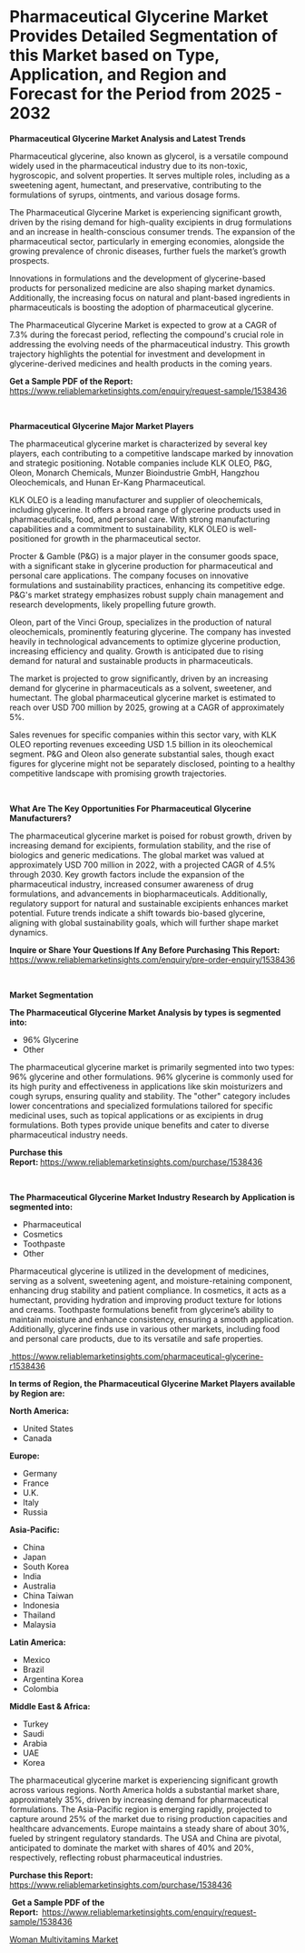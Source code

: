 <p><h1>Pharmaceutical Glycerine Market Provides Detailed Segmentation of this Market based on Type, Application, and Region and Forecast for the Period from 2025 - 2032</h1></p><p><strong>Pharmaceutical Glycerine Market Analysis and Latest Trends</strong></p>
<p><p>Pharmaceutical glycerine, also known as glycerol, is a versatile compound widely used in the pharmaceutical industry due to its non-toxic, hygroscopic, and solvent properties. It serves multiple roles, including as a sweetening agent, humectant, and preservative, contributing to the formulations of syrups, ointments, and various dosage forms.</p><p>The Pharmaceutical Glycerine Market is experiencing significant growth, driven by the rising demand for high-quality excipients in drug formulations and an increase in health-conscious consumer trends. The expansion of the pharmaceutical sector, particularly in emerging economies, alongside the growing prevalence of chronic diseases, further fuels the market’s growth prospects. </p><p>Innovations in formulations and the development of glycerine-based products for personalized medicine are also shaping market dynamics. Additionally, the increasing focus on natural and plant-based ingredients in pharmaceuticals is boosting the adoption of pharmaceutical glycerine. </p><p>The Pharmaceutical Glycerine Market is expected to grow at a CAGR of 7.3% during the forecast period, reflecting the compound's crucial role in addressing the evolving needs of the pharmaceutical industry. This growth trajectory highlights the potential for investment and development in glycerine-derived medicines and health products in the coming years.</p></p>
<p><strong>Get a Sample PDF of the Report:&nbsp;</strong> <a href="https://www.reliablemarketinsights.com/enquiry/request-sample/1538436?utm_campaign=2892&utm_medium=2&utm_source=Github&utm_content=ia&utm_term=08032025&utm_id=pharmaceutical-glycerine">https://www.reliablemarketinsights.com/enquiry/request-sample/1538436</a></p>
<p>&nbsp;</p>
<p><strong>Pharmaceutical Glycerine Major Market Players</strong></p>
<p><p>The pharmaceutical glycerine market is characterized by several key players, each contributing to a competitive landscape marked by innovation and strategic positioning. Notable companies include KLK OLEO, P&G, Oleon, Monarch Chemicals, Munzer Bioindustrie GmbH, Hangzhou Oleochemicals, and Hunan Er-Kang Pharmaceutical.</p><p>KLK OLEO is a leading manufacturer and supplier of oleochemicals, including glycerine. It offers a broad range of glycerine products used in pharmaceuticals, food, and personal care. With strong manufacturing capabilities and a commitment to sustainability, KLK OLEO is well-positioned for growth in the pharmaceutical sector.</p><p>Procter & Gamble (P&G) is a major player in the consumer goods space, with a significant stake in glycerine production for pharmaceutical and personal care applications. The company focuses on innovative formulations and sustainability practices, enhancing its competitive edge. P&G's market strategy emphasizes robust supply chain management and research developments, likely propelling future growth.</p><p>Oleon, part of the Vinci Group, specializes in the production of natural oleochemicals, prominently featuring glycerine. The company has invested heavily in technological advancements to optimize glycerine production, increasing efficiency and quality. Growth is anticipated due to rising demand for natural and sustainable products in pharmaceuticals.</p><p>The market is projected to grow significantly, driven by an increasing demand for glycerine in pharmaceuticals as a solvent, sweetener, and humectant. The global pharmaceutical glycerine market is estimated to reach over USD 700 million by 2025, growing at a CAGR of approximately 5%.</p><p>Sales revenues for specific companies within this sector vary, with KLK OLEO reporting revenues exceeding USD 1.5 billion in its oleochemical segment. P&G and Oleon also generate substantial sales, though exact figures for glycerine might not be separately disclosed, pointing to a healthy competitive landscape with promising growth trajectories.</p></p>
<p>&nbsp;</p>
<p><strong>What Are The Key Opportunities For Pharmaceutical Glycerine Manufacturers?</strong></p>
<p><p>The pharmaceutical glycerine market is poised for robust growth, driven by increasing demand for excipients, formulation stability, and the rise of biologics and generic medications. The global market was valued at approximately USD 700 million in 2022, with a projected CAGR of 4.5% through 2030. Key growth factors include the expansion of the pharmaceutical industry, increased consumer awareness of drug formulations, and advancements in biopharmaceuticals. Additionally, regulatory support for natural and sustainable excipients enhances market potential. Future trends indicate a shift towards bio-based glycerine, aligning with global sustainability goals, which will further shape market dynamics.</p></p>
<p><strong>Inquire or Share Your Questions If Any Before Purchasing This Report:</strong> <a href="https://www.reliablemarketinsights.com/enquiry/pre-order-enquiry/1538436?utm_campaign=2892&utm_medium=2&utm_source=Github&utm_content=ia&utm_term=08032025&utm_id=pharmaceutical-glycerine">https://www.reliablemarketinsights.com/enquiry/pre-order-enquiry/1538436</a></p>
<p>&nbsp;</p>
<p><strong>Market Segmentation</strong></p>
<p><strong>The Pharmaceutical Glycerine Market Analysis by types is segmented into:</strong></p>
<p><ul><li>96% Glycerine</li><li>Other</li></ul></p>
<p><p>The pharmaceutical glycerine market is primarily segmented into two types: 96% glycerine and other formulations. 96% glycerine is commonly used for its high purity and effectiveness in applications like skin moisturizers and cough syrups, ensuring quality and stability. The "other" category includes lower concentrations and specialized formulations tailored for specific medicinal uses, such as topical applications or as excipients in drug formulations. Both types provide unique benefits and cater to diverse pharmaceutical industry needs.</p></p>
<p><strong>Purchase this Report:&nbsp;</strong><a href="https://www.reliablemarketinsights.com/purchase/1538436?utm_campaign=2892&utm_medium=2&utm_source=Github&utm_content=ia&utm_term=08032025&utm_id=pharmaceutical-glycerine">https://www.reliablemarketinsights.com/purchase/1538436</a></p>
<p>&nbsp;</p>
<p><strong>The Pharmaceutical Glycerine Market Industry Research by Application is segmented into:</strong></p>
<p><ul><li>Pharmaceutical</li><li>Cosmetics</li><li>Toothpaste</li><li>Other</li></ul></p>
<p><p>Pharmaceutical glycerine is utilized in the development of medicines, serving as a solvent, sweetening agent, and moisture-retaining component, enhancing drug stability and patient compliance. In cosmetics, it acts as a humectant, providing hydration and improving product texture for lotions and creams. Toothpaste formulations benefit from glycerine’s ability to maintain moisture and enhance consistency, ensuring a smooth application. Additionally, glycerine finds use in various other markets, including food and personal care products, due to its versatile and safe properties.</p></p>
<p><a href="https://www.reliablemarketinsights.com/pharmaceutical-glycerine-r1538436?utm_campaign=2892&utm_medium=2&utm_source=Github&utm_content=ia&utm_term=08032025&utm_id=pharmaceutical-glycerine">&nbsp;https://www.reliablemarketinsights.com/pharmaceutical-glycerine-r1538436</a></p>
<p><strong>In terms of Region, the Pharmaceutical Glycerine Market Players available by Region are:</strong></p>
<p>
    <p> <strong> North America: </strong>
        <ul>
            <li>United States</li>
            <li>Canada</li>
        </ul>
        </p> 
    <p> <strong> Europe: </strong>
        <ul>
            <li>Germany</li>
            <li>France</li>
            <li>U.K.</li>
            <li>Italy</li>
            <li>Russia</li>
        </ul>
        </p> 
    <p> <strong> Asia-Pacific: </strong>
        <ul>
            <li>China</li>
            <li>Japan</li>
            <li>South Korea</li>
            <li>India</li>
            <li>Australia</li>
            <li>China Taiwan</li>
            <li>Indonesia</li>
            <li>Thailand</li>
            <li>Malaysia</li>
        </ul>
        </p> 
    <p> <strong> Latin America: </strong>
        <ul>
            <li>Mexico</li>
            <li>Brazil</li>
            <li>Argentina Korea</li>
            <li>Colombia</li>
        </ul>
        </p> 
    <p> <strong> Middle East & Africa: </strong>
        <ul>
            <li>Turkey</li>
            <li>Saudi</li>
            <li>Arabia</li>
            <li>UAE</li>
            <li>Korea</li>
        </ul>
    </p>
    </p>
<p><p>The pharmaceutical glycerine market is experiencing significant growth across various regions. North America holds a substantial market share, approximately 35%, driven by increasing demand for pharmaceutical formulations. The Asia-Pacific region is emerging rapidly, projected to capture around 25% of the market due to rising production capacities and healthcare advancements. Europe maintains a steady share of about 30%, fueled by stringent regulatory standards. The USA and China are pivotal, anticipated to dominate the market with shares of 40% and 20%, respectively, reflecting robust pharmaceutical industries.</p></p>
<p><strong>Purchase this Report: </strong><a href="https://www.reliablemarketinsights.com/purchase/1538436?utm_campaign=2892&utm_medium=2&utm_source=Github&utm_content=ia&utm_term=08032025&utm_id=pharmaceutical-glycerine">https://www.reliablemarketinsights.com/purchase/1538436</a></p>
<p>&nbsp;<strong>Get a Sample PDF of the Report:&nbsp;&nbsp;</strong><a href="https://www.reliablemarketinsights.com/enquiry/request-sample/1538436?utm_campaign=2892&utm_medium=2&utm_source=Github&utm_content=ia&utm_term=08032025&utm_id=pharmaceutical-glycerine">https://www.reliablemarketinsights.com/enquiry/request-sample/1538436</a></p>
<p><strong></strong></p>
<p><p><a href="https://github.com/boisetwa16/Market-Research-Report-List-1/blob/main/woman-multivitamins-market.md?utm_campaign=2892&utm_medium=2&utm_source=Github&utm_content=ia&utm_term=08032025&utm_id=pharmaceutical-glycerine">Woman Multivitamins Market</a></p></p>